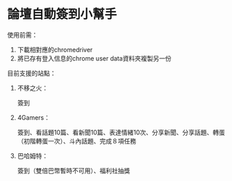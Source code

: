 # 論壇自動簽到小幫手

使用前需：

1. 下載相對應的chromedriver
2. 將已存有登入信息的chrome user data資料夾複製另一份

目前支援的站點：

1. 不移之火：

   簽到

2. 4Gamers：

   簽到、看話題10篇、看新聞10篇、表達情緒10次、分享新聞、分享話題、轉蛋（初階轉蛋一次）、斗內話題、完成８項任務

3. 巴哈姆特：

   簽到（雙倍巴幣暫時不可用）、福利社抽獎

